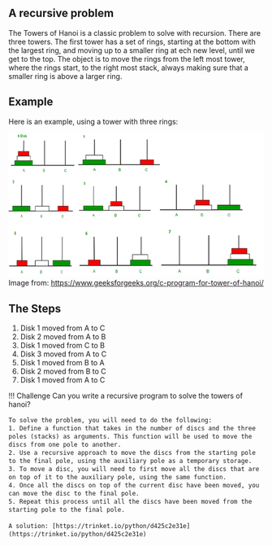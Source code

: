 
## A recursive problem

The Towers of Hanoi is a classic problem to solve with recursion.  There are three towers.  The first tower has a set of rings, starting at the bottom with the largest ring, and moving up to a smaller ring at ech new level, until we get to the top.  The object is to move the rings from the left most tower, where the rings start, to the right most stack, always making sure that a smaller ring is above a larger ring.

## Example

Here is an example, using a tower with three rings:

![Three Rings](./img/hanoi.png)
Image from: https://www.geeksforgeeks.org/c-program-for-tower-of-hanoi/

## The Steps

1. Disk 1 moved from A to C 
1. Disk 2 moved from A to B 
1. Disk 1 moved from C to B 
1. Disk 3 moved from A to C 
1. Disk 1 moved from B to A 
1. Disk 2 moved from B to C 
1. Disk 1 moved from A to C 

!!! Challenge
    Can you write a recursive program to solve the towers of hanoi?

    To solve the problem, you will need to do the following:
    1. Define a function that takes in the number of discs and the three poles (stacks) as arguments. This function will be used to move the discs from one pole to another.
    2. Use a recursive approach to move the discs from the starting pole to the final pole, using the auxiliary pole as a temporary storage.
    3. To move a disc, you will need to first move all the discs that are on top of it to the auxiliary pole, using the same function.
    4. Once all the discs on top of the current disc have been moved, you can move the disc to the final pole.
    5. Repeat this process until all the discs have been moved from the starting pole to the final pole.

    A solution: [https://trinket.io/python/d425c2e31e](https://trinket.io/python/d425c2e31e)
